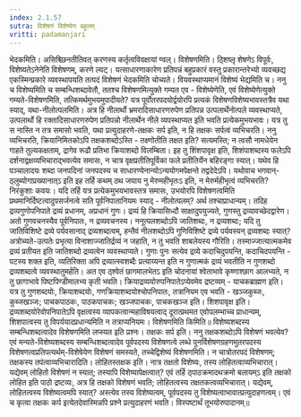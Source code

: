 ```yaml
---
index: 2.1.57
sutra: विशेषणं विशेष्येण बहुलम्‌
vritti: padamanjari
---
```


  भेदकमिति। असिश्च्छिनतीतिवत् करणस्य कर्तृत्वविवक्षायां ण्वल्। विशेषणमिति। ठ्शिष्लृ शेषणेऽ विपूर्वः, विशेष्यतेऽनेनेति विशेषणम्, करणे ल्यट्। यत्साधारणाकारेण प्रतिपन्नं बहुप्रकारं वस्तु प्रकारान्तरेभ्यो व्यवच्छद्य एकस्मिन्प्रकारे व्यवस्थापयति तत्पदं विशेषणं भेदकमिति चोच्यते। वियवस्थाप्यमानं विशेष्यं भेद्यमिति च। ननु च विशेष्यमिति च सम्बन्धिशब्दावेतौ, ततश्च विशेषणमित्युक्ते गम्यत एव - विशेष्येणेति, एवं विशेष्येणेत्युक्ते गम्यते-विशेषणमिति, तत्किमर्थमुभयमुपादीयते? यत्र पूर्वोतरपदयोर्द्वयोरपि प्रत्यकं विशेषणविशेष्यभावस्तत्रैव यथा स्याद्, यथा-नीलोत्पलमिति। अत्र हि नीलार्थो भ्रमरादिसाधारणरुपेण प्रतिपन्न उत्पलार्थेनोत्पले व्यवस्थाप्यते, उत्पलार्थो हि रक्तादिसाधारणरुपेण प्रतिपन्नो नीलार्थेन नीले व्यपस्थाप्यत इति भवति प्रत्येकमुभयभावः। यत्र तु स नास्ति न तत्र समासो भवति, यथा प्रत्युदाहरणे-तक्षकः सर्प इति, न हि तक्षकः सर्पत्वं व्यभिचरति। ननु व्यभिचरति, क्रियानिमितकोऽपि तक्षकशब्दोऽस्ति - तक्ष्णोतीति तक्षत इति? सत्यमस्ति; न त्वसौ नामधेयेन गाहते तुल्यकक्षताम्, द्रागेव रूढौ प्रतिभा क्रियाशब्दो विलम्बिता। इह तु शिंशपावृक्ष इति, शिशंपाशब्दस्य फलेऽपि दर्शनाद्वक्षव्यभिचाराद्भवत्येव समासः, न चात्र वृक्षप्रतीतिपूर्विका फले प्रतीतिर्येन बहिरङ्गा स्यात्। यथेव हि पञ्चालादयः शब्दा जनपदिनां जनपदस्य च साधारण्येनान्योऽन्ययोगमपेक्षन्ते तद्वदेदेऽपि। यथोवाच भगवान्-ठ्लुब्योगाप्रख्यानात्ऽ इति इह तर्हि कथम् ठथ जयाय नु मेरुमहीभृतःऽ इति, न मेरुर्महीभृत्वं व्यभिचरति? निरंकुशाः कवयः। यदि तर्हि यत्र प्रत्येकमुभयभावस्तत्र समासः, उभयोरपि विशेषणत्वमिति प्रथमानिर्दिष्टत्वादुपसर्जनत्वे सति पूर्वनिपातानियमः स्याद् - नीलोत्पलम्? अर्थ तश्चाप्राधान्यम्। तदिह द्रव्यगुणोपनिपाते द्रव्यं प्रधानम्, अप्रधानं गुणः। द्रव्यं हि क्रियासिध्दौ साक्षादुपयुज्यते, गुणस्तु द्रव्यावच्छेदद्वारेण। अतो गुणवचनस्यैव पूर्वनिपातः, न द्रव्यवचनस्य। ननूत्पलशब्दोऽपि जातिशब्दः, न द्रव्यशब्दः; यदि तु जातिविशिष्टे द्रव्ये पर्यवसानाद् द्रव्यशब्दत्वम्, हन्तैवं नीलशब्दोऽपि गुणिविशिष्टे द्रव्ये पर्यवस्यन् द्रव्यशब्दः स्यात्? अत्रोच्यते-उत्पतेः प्रभृत्या विनाशाज्जातिर्द्रव्यं न जहाति, न तु भवति शाबलेयस्य गौरिति। तस्माज्जात्यात्मकमेव द्रव्यं प्रतीयत इति जातिशब्दो द्रव्यत्वेन व्यवस्थाप्यते। गुणाः पुनः सत्येव द्रव्ये कदाचिदुपयन्ति, कदाचिदपयन्ति - पटस्य शक्ल इति, व्यतिरिक्ता अपि द्रव्यात्स्वशब्दैः प्रत्याय्यन्त इति न गुणात्मकं द्रव्यं भवतीति न गुणशब्दो द्रव्यशब्दत्वे व्यवस्थातुमर्हति। अत एव ठ्श्वेतं छागमालभेतऽ इति चोदनायां श्वेताभावे कृष्णाश्छाग आलभ्यते, न तु छागाभावे पिष्टपिण्डीमालभ्य कृती भवति। क्रियाद्रव्ययोरुपनिपातेऽप्येवमेव द्रष्टव्यम् - याचकब्राह्मण इति। यत्र तु गुणशब्दयोः, क्रियाशब्दयोः, गणक्रियाशब्दयोश्चोपनिपातः, तत्रानियम एव भवति - खञ्जकुब्जः, कुब्जखञ्जः; पाचकपाठकः, पाठकपाचकः; खञ्जपाचकः, पाचकखञ्ज इति। शिशपावृक्ष इति। द्रव्यशब्दयोरेवोपनिपातेऽपि वृक्षत्वस्य व्यापकत्वान्महाविषयत्वाद् दूरात्प्रथमत एवोपलम्भाच्च प्राधान्यम्, शिशपात्वस्य तु विपर्ययादप्रधान्यमिति न तत्राप्यनियमः। विशेषणमिति किमिति॥ विशेष्यशब्दस्य सम्बन्धिशब्दत्वादेव विशेषणमिति लप्स्यत इति प्रश्नः। तक्षकः सर्प इति। ननु तक्षकशब्दोऽपि विशेषणं भवत्येव? एवं मन्यते-विशेष्यशब्दस्य सम्बन्धिशब्दत्वादेव पूर्वपदस्य विशेषणत्वे लब्धे पुनर्विशेषणग्रहणमुतरपदस्य विशेषणत्वप्रतिपत्यर्थम्-विशेषेयेण विशेषणं समस्यते, तच्चेद्विशेष्यं विशेषणमिति। न चात्रोतरपदं विशेषणम्; तक्षकस्य तपंत्वाव्यभिचारादिति। लोहितस्तक्षक इति। नात्र तक्षतो विशेष्यः, तस्य लोहितत्वाव्यभिचारात्। यद्येवम् लोहितो विशेषणं न स्यात्; तस्यापि विशेष्यापेक्षत्वात्? एवं तर्हि ठ्पाठक्रमादथक्रमो बलायम्ऽ इति तक्षको लोहित इति पाठो द्रष्टव्यः, अत्र हि तक्षको विशेषणं भवति; लोहितत्वस्य तक्षतकत्वव्यभिचारात्। यद्येवम्, लोहितत्वस्य विशेष्यत्वमपि स्यात्? अस्त्येव तस्य विशेष्यत्वम्, पूर्वपदस्य तु विशेष्यत्वाभावात्प्रत्युदाहणत्वम्। एवं च कृत्वा तक्षकः कर्प इत्येतदेवास्मिन्नपि प्रश्ने प्रत्युदाहरणं भवति। विस्पष्टार्थं तूभयोरुपादानम्॥